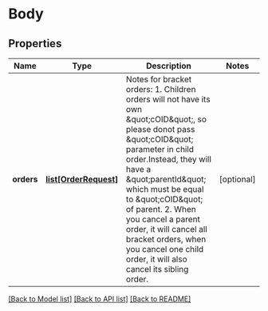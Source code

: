 # Body

## Properties
Name | Type | Description | Notes
------------ | ------------- | ------------- | -------------
**orders** | [**list[OrderRequest]**](OrderRequest.md) | Notes for bracket orders: 1. Children orders will not have its own \&quot;cOID\&quot;, so please donot pass \&quot;cOID\&quot; parameter in child order.Instead, they will have a \&quot;parentId\&quot; which must be equal to \&quot;cOID\&quot; of parent. 2. When you cancel a parent order, it will cancel all bracket orders, when you cancel one child order, it will also cancel its sibling order.  | [optional] 

[[Back to Model list]](../README.md#documentation-for-models) [[Back to API list]](../README.md#documentation-for-api-endpoints) [[Back to README]](../README.md)


